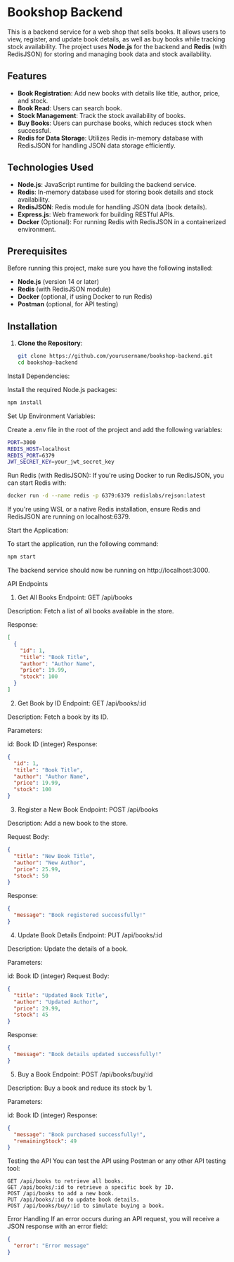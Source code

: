 # Bookshop Backend

This is a backend service for a web shop that sells books. It allows users to view, register, and update book details, as well as buy books while tracking stock availability. The project uses **Node.js** for the backend and **Redis** (with RedisJSON) for storing and managing book data and stock availability.

## Features

- **Book Registration**: Add new books with details like title, author, price, and stock.
- **Book Read**: Users can search book.
- **Stock Management**: Track the stock availability of books.
- **Buy Books**: Users can purchase books, which reduces stock when successful.
- **Redis for Data Storage**: Utilizes Redis in-memory database with RedisJSON for handling JSON data storage efficiently.

## Technologies Used

- **Node.js**: JavaScript runtime for building the backend service.
- **Redis**: In-memory database used for storing book details and stock availability.
- **RedisJSON**: Redis module for handling JSON data (book details).
- **Express.js**: Web framework for building RESTful APIs.
- **Docker** (Optional): For running Redis with RedisJSON in a containerized environment.

## Prerequisites

Before running this project, make sure you have the following installed:

- **Node.js** (version 14 or later)
- **Redis** (with RedisJSON module)
- **Docker** (optional, if using Docker to run Redis)
- **Postman** (optional, for API testing)

## Installation

1. **Clone the Repository**:

   ```bash
   git clone https://github.com/yourusername/bookshop-backend.git
   cd bookshop-backend
Install Dependencies:

Install the required Node.js packages:

 ```bash
npm install
 ```
Set Up Environment Variables:

Create a .env file in the root of the project and add the following variables:

```bash
PORT=3000
REDIS_HOST=localhost
REDIS_PORT=6379
JWT_SECRET_KEY=your_jwt_secret_key
```
Run Redis (with RedisJSON):
If you're using Docker to run RedisJSON, you can start Redis with:

```bash
docker run -d --name redis -p 6379:6379 redislabs/rejson:latest
```
If you're using WSL or a native Redis installation, ensure Redis and RedisJSON are running on localhost:6379.

Start the Application:

To start the application, run the following command:

```bash
npm start
```
The backend service should now be running on http://localhost:3000.

API Endpoints
1. Get All Books
Endpoint: GET /api/books

Description: Fetch a list of all books available in the store.

Response:

```json
[
  {
    "id": 1,
    "title": "Book Title",
    "author": "Author Name",
    "price": 19.99,
    "stock": 100
  }
]
```
2. Get Book by ID
Endpoint: GET /api/books/:id

Description: Fetch a book by its ID.

Parameters:

id: Book ID (integer)
Response:

```json
{
  "id": 1,
  "title": "Book Title",
  "author": "Author Name",
  "price": 19.99,
  "stock": 100
}
```
3. Register a New Book
Endpoint: POST /api/books

Description: Add a new book to the store.

Request Body:

```json
{
  "title": "New Book Title",
  "author": "New Author",
  "price": 25.99,
  "stock": 50
}
```
Response:

```json
{
  "message": "Book registered successfully!"
}
```
4. Update Book Details
Endpoint: PUT /api/books/:id

Description: Update the details of a book.

Parameters:

id: Book ID (integer)
Request Body:

```json
{
  "title": "Updated Book Title",
  "author": "Updated Author",
  "price": 29.99,
  "stock": 45
}
```
Response:

```json
{
  "message": "Book details updated successfully!"
}
```
5. Buy a Book
Endpoint: POST /api/books/buy/:id

Description: Buy a book and reduce its stock by 1.

Parameters:

id: Book ID (integer)
Response:

```json
{
  "message": "Book purchased successfully!",
  "remainingStock": 49
}
```
Testing the API
You can test the API using Postman or any other API testing tool:
```
GET /api/books to retrieve all books.
GET /api/books/:id to retrieve a specific book by ID.
POST /api/books to add a new book.
PUT /api/books/:id to update book details.
POST /api/books/buy/:id to simulate buying a book.
```
Error Handling
If an error occurs during an API request, you will receive a JSON response with an error field:

```json
{
  "error": "Error message"
}
```
